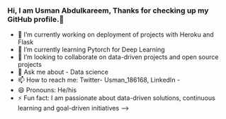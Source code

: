 ### Hi, I am Usman Abdulkareem, Thanks for checking up my GitHub profile.👋

- 🔭 I’m currently working on deployment of projects with Heroku and Flask
- 🌱 I’m currently learning Pytorch for Deep Learning
- 👯 I’m looking to collaborate on data-driven projects and open source projects
- 💬 Ask me about - Data science
- 📫 How to reach me: Twitter- Usman_186168, LinkedIn -
- 😄 Pronouns: He/his
- ⚡ Fun fact: I am passionate about data-driven solutions, continuous learning and goal-driven initiatives
-->
